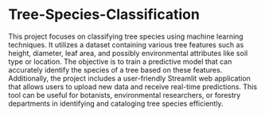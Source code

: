 # Tree-Species-Classification

This project focuses on classifying tree species using machine learning techniques. It utilizes a dataset containing various tree features such as height, diameter, leaf area, and possibly environmental attributes like soil type or location. The objective is to train a predictive model that can accurately identify the species of a tree based on these features. Additionally, the project includes a user-friendly Streamlit web application that allows users to upload new data and receive real-time predictions. This tool can be useful for botanists, environmental researchers, or forestry departments in identifying and cataloging tree species efficiently.

